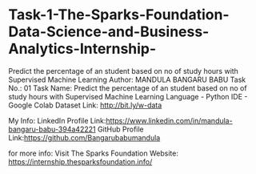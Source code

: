 # Task-1-The-Sparks-Foundation-Data-Science-and-Business-Analytics-Internship-
Predict the percentage of an student based on no of study hours with Supervised Machine Learning
Author: MANDULA BANGARU BABU
Task No.: 01
Task Name: Predict the percentage of an student based on no of study hours with Supervised Machine Learning
Language - Python
IDE - Google Colab
Dataset Link: http://bit.ly/w-data

My Info:
LinkedIn Profile Link:https://www.linkedin.com/in/mandula-bangaru-babu-394a42221
GitHub Profile Link:https://github.com/Bangarubabumandula

for more info:
Visit The Sparks Foundation Website: https://internship.thesparksfoundation.info/
